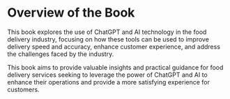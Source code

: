 Overview of the Book
==================================

This book explores the use of ChatGPT and AI technology in the food delivery industry, focusing on how these tools can be used to improve delivery speed and accuracy, enhance customer experience, and address the challenges faced by the industry.

This book aims to provide valuable insights and practical guidance for food delivery services seeking to leverage the power of ChatGPT and AI to enhance their operations and provide a more satisfying experience for customers.
